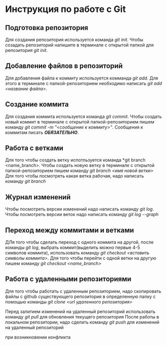 # Инструкция по работе с Git

## Подготовка репозитория
Для создания репозитория используется команда *git init*. Чтобы созадать репозиторий напишите в терминале с открытой папкой для репозитория *git init*.

## Добавление файлов в репозиторий

Для добавления файла к коммиту используется комманда *git add*. Для этого в терминале с папкой-репозиторием необходимо написать *git add <название файла>*.

## Создание коммита
Для создания коммита используется команда *git commit*. Чтобы создать новый коммит в терминале с открытой папкой-репозиторием пишем команду *git commit -m "<сообщение к коммиту>"*. Сообщения к коммитам писать ***ОБЯЗАТЕЛЬНО***.

## Работа с ветками
Для того чтобы создать ветку испотльзуется команда *git branch <name_branch>. Чтобы создать новую ветку в терминале с открытой папкой-репозиторием пишем команду *git branch <имя новой ветки>*
Для того чтобы посмотреть какая ветка рабочая, надо написать команду *git branch*

## Журнал изменений
Чтобы посмотреть версии изменений надо написать команду *git log*. Чтобы посмотреть версии веток надо написать команду *git log --graph*

## Переход между коммитами и ветками
ДЛя того чтобы сделать переход с одного коммита на другой, после команды *git log*, выбрать коммит(выделить можно первые 4-5 символов коммита), использовать команду *git checkout <вставить символы коммита>*. Для того чтобы перейти с одной ветки на другую пишем команду *git checkout <name_branch>*

## Работа с удаленными репозиториями
Для того чтобы работать с удаленным репозиторием, надо скопировать файлы с github существующего репозитория в определенную папку с помощью команды *git clone <url удаленного репозитория>*

Перед залитием изменений на удаленный репозиторий использовать команду *git pull* для обновления текущего репозитория
После работы в локальном репозитории, надо сделать команду *git push* для изменений на удаленный репозиторий

при возникновении конфликта 